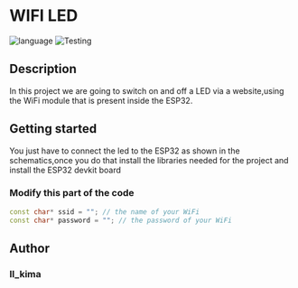 # WIFI LED

![language](https://img.shields.io/badge/language-c%2B%2B-red)
![Testing](https://img.shields.io/badge/Test-Pass-green)
## Description
In this project we are going to switch on and off a LED via a website,using the WiFi module that is present inside the ESP32.

## Getting started

You just have to connect the led to the ESP32 as shown in the schematics,once you do that install the libraries needed for the project and install the ESP32 devkit board

### Modify this part of the code
```c++
const char* ssid = ""; // the name of your WiFi
const char* password = ""; // the password of your WiFi
```

## Author

### Il_kima